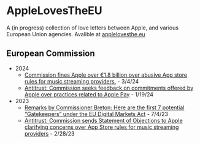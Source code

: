 # AppleLovesTheEU

A (in progress) collection of love letters between Apple, and various European Union agencies. Avalible at [applelovesthe.eu](applelovesthe.eu)

## European Commission
- 2024
    - [Commission fines Apple over €1.8 billion over abusive App store rules for music streaming providers.](https://ec.europa.eu/commission/presscorner/detail/en/ip_24_1161) - 3/4/24
    - [Antitrust: Commission seeks feedback on commitments offered by Apple over practices related to Apple Pay](https://ec.europa.eu/commission/presscorner/detail/en/ip_24_282) - 1/19/24
- 2023
    - [Remarks by Commissioner Breton: Here are the first 7 potential “Gatekeepers” under the EU Digital Markets Act](https://ec.europa.eu/commission/presscorner/detail/en/statement_23_3674) - 7/4/23
    - [Antitrust: Commission sends Statement of Objections to Apple clarifying concerns over App Store rules for music streaming providers](https://ec.europa.eu/commission/presscorner/detail/en/ip_23_1217) - 2/28/23
